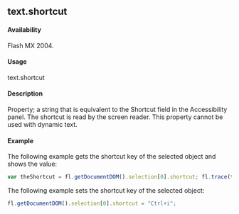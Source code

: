 ## text.shortcut

#### Availability

Flash MX 2004.

#### Usage

text.shortcut

#### Description

Property; a string that is equivalent to the Shortcut field in the Accessibility panel. The shortcut is read by the screen reader. This property cannot be used with dynamic text.

#### Example

The following example gets the shortcut key of the selected object and shows the value:
```javascript
var theShortcut = fl.getDocumentDOM().selection[0].shortcut; fl.trace(theShortcut);
```
The following example sets the shortcut key of the selected object:

```javascript
fl.getDocumentDOM().selection[0].shortcut = "Ctrl+i";
```